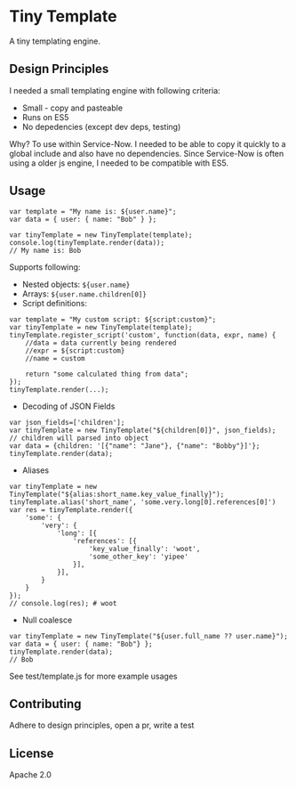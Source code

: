 # Tiny Template

A tiny templating engine.

## Design Principles

I needed a small templating engine with following criteria:

- Small - copy and pasteable
- Runs on ES5
- No depedencies (except dev deps, testing)

Why? To use within Service-Now. I needed to be able to copy it quickly to a global include and also have no dependencies. Since Service-Now is often using a older js engine, I needed to be compatible with ES5.

## Usage
```
var template = "My name is: ${user.name}";
var data = { user: { name: "Bob" } };

var tinyTemplate = new TinyTemplate(template);
console.log(tinyTemplate.render(data));
// My name is: Bob
```

Supports following:

* Nested objects: ```${user.name}```
* Arrays: ```${user.name.children[0]}```
* Script definitions:

```
var template = "My custom script: ${script:custom}";
var tinyTemplate = new TinyTemplate(template);
tinyTemplate.register_script('custom', function(data, expr, name) {
    //data = data currently being rendered
    //expr = ${script:custom}
    //name = custom
    
    return "some calculated thing from data";
});
tinyTemplate.render(...);
```
* Decoding of JSON Fields

```
var json_fields=['children'];
var tinyTemplate = new TinyTemplate("${children[0]}", json_fields);
// children will parsed into object
var data = {children: '[{"name": "Jane"}, {"name": "Bobby"}]'};
tinyTemplate.render(data);
```

* Aliases

```
var tinyTemplate = new TinyTemplate("${alias:short_name.key_value_finally}");
tinyTemplate.alias('short_name', 'some.very.long[0].references[0]')
var res = tinyTemplate.render({
    'some': {
        'very': {
            'long': [{
                'references': [{
                    'key_value_finally': 'woot',
                    'some_other_key': 'yipee'
                }],
            }],
        }
    }
});
// console.log(res); # woot
```

* Null coalesce
```
var tinyTemplate = new TinyTemplate("${user.full_name ?? user.name}");
var data = { user: { name: "Bob"} };
tinyTemplate.render(data);
// Bob
```

See test/template.js for more example usages

## Contributing

Adhere to design principles, open a pr, write a test

## License

Apache 2.0
